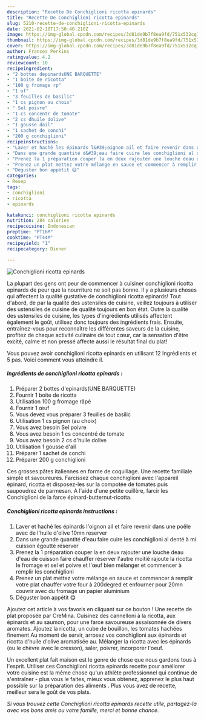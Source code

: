 ```yaml
---
description: "Recette De Conchiglioni ricotta epinards"
title: "Recette De Conchiglioni ricotta epinards"
slug: 5210-recette-de-conchiglioni-ricotta-epinards
date: 2021-02-18T17:50:40.210Z
image: https://img-global.cpcdn.com/recipes/3d81de9b7f8ea9fd/751x532cq70/conchiglioni-ricotta-epinards-photo-principale-de-la-recette.jpg
thumbnail: https://img-global.cpcdn.com/recipes/3d81de9b7f8ea9fd/751x532cq70/conchiglioni-ricotta-epinards-photo-principale-de-la-recette.jpg
cover: https://img-global.cpcdn.com/recipes/3d81de9b7f8ea9fd/751x532cq70/conchiglioni-ricotta-epinards-photo-principale-de-la-recette.jpg
author: Frances Perkins
ratingvalue: 4.2
reviewcount: 10
recipeingredient:
- "2 bottes depinardsUNE BARQUETTE"
- "1 boite de ricotta"
- "100 g fromage rp"
- "1 uf"
- "3 feuilles de basilic"
- "1 cs pignon au choix"
- " Sel poivre"
- "1 cs concentr de tomate"
- "2 cs dhuile dolive"
- "1 gousse dail"
- "1 sachet de conchi"
- "200 g conchiglioni"
recipeinstructions:
- "Laver et haché les épinards l&#39;oignon ail et faire revenir dans une poêle avec de l&#39;huile d&#39;olive 10mn reserver"
- "Dans une grande quantité d&#39;eau faire cuire les conchiglioni al denté à mi cuisson égoutté réserver"
- "Prenez la 1 préparation couper la en deux rajouter une louche deau d&#39;eau de cuisson faire chauffer réserver l&#39;autre moitié rajoute la ricotta le fromage et sel et poivre et l&#39;œuf bien mélanger et commencer à remplir les conchiglioni"
- "Prenez un plat mettez votre mélange en sauce et commencer à remplir votre plat chauffer votre four à 200degred et enfourner pour 20mn couvrir avec du fromage un papier aluminium"
- "Déguster bon appétit 😋"
categories:
- Resep
tags:
- conchiglioni
- ricotta
- epinards

katakunci: conchiglioni ricotta epinards 
nutrition: 284 calories
recipecuisine: Indonesian
preptime: "PT16M"
cooktime: "PT44M"
recipeyield: "1"
recipecategory: Dinner

---
```



![Conchiglioni ricotta epinards](https://img-global.cpcdn.com/recipes/3d81de9b7f8ea9fd/751x532cq70/conchiglioni-ricotta-epinards-photo-principale-de-la-recette.jpg)

La plupart des gens ont peur de commencer à cuisiner conchiglioni ricotta epinards de peur que la nourriture ne soit pas bonne. Il y a plusieurs choses qui affectent la qualité gustative de conchiglioni ricotta epinards! Tout d'abord, de par la qualité des ustensiles de cuisine, veillez toujours à utiliser des ustensiles de cuisine de qualité toujours en bon état. Outre la qualité des ustensiles de cuisine, les types d'ingrédients utilisés affectent également le goût, utilisez donc toujours des ingrédients frais. Ensuite, entraînez-vous pour reconnaître les différentes saveurs de la cuisine, profitez de chaque activité culinaire de tout cœur, car la sensation d'être excité, calme et non pressé affecte aussi le résultat final du plat!

<!--inarticleads1-->

Vous pouvez avoir conchiglioni ricotta epinards en utilisant 12 Ingrédients et 5 pas. Voici comment vous atteindre il.

##### Ingrédients de conchiglioni ricotta epinards :

1. Préparer 2 bottes d&#39;epinards(UNE BARQUETTE)
1. Fournir 1 boite de ricotta
1. Utilisation 100 g fromage râpé
1. Fournir 1 œuf
1. Vous devez vous préparer 3 feuilles de basilic
1. Utilisation 1 cs pignon (au choix)
1. Vous avez besoin  Sel poivre
1. Vous avez besoin 1 cs concentré de tomate
1. Vous avez besoin 2 cs d&#39;huile dolive
1. Utilisation 1 gousse d&#39;ail
1. Préparer 1 sachet de conchi
1. Préparer 200 g conchiglioni


Ces grosses pâtes italiennes en forme de coquillage. Une recette familiale simple et savoureures. Farcissez chaque conchiglioni avec l&#39;appareil épinard, ricotta et disposez-les sur la compotée de tomates puis saupoudrez de parmesan. A l&#39;aide d&#39;une petite cuillère, farcir les Conchiglioni de la farce épinard-butternut-ricotta. 

<!--inarticleads2-->

##### Conchiglioni ricotta epinards instructions :

1. Laver et haché les épinards l&#39;oignon ail et faire revenir dans une poêle avec de l&#39;huile d&#39;olive 10mn reserver
1. Dans une grande quantité d&#39;eau faire cuire les conchiglioni al denté à mi cuisson égoutté réserver
1. Prenez la 1 préparation couper la en deux rajouter une louche deau d&#39;eau de cuisson faire chauffer réserver l&#39;autre moitié rajoute la ricotta le fromage et sel et poivre et l&#39;œuf bien mélanger et commencer à remplir les conchiglioni
1. Prenez un plat mettez votre mélange en sauce et commencer à remplir votre plat chauffer votre four à 200degred et enfourner pour 20mn couvrir avec du fromage un papier aluminium
1. Déguster bon appétit 😋


Ajoutez cet article à vos favoris en cliquant sur ce bouton ! Une recette de plat proposée par CreMina. Cuisinez des cannelloni à la ricotta, aux épinards et au saumon, pour une farce savoureuse assaisonnée de divers aromates. Ajoutez la ricotta, un cube de bouillon, les tomates hachées finement Au moment de servir, arrosez vos conchiglioni aux épinards et ricotta d&#39;huile d&#39;olive aromatisée au. Mélanger la ricotta avec les épinards (ou le chèvre avec le cresson), saler, poivrer, incorporer l&#39;oeuf. 

<!--inarticleads1-->

<p>
Un excellent plat fait maison est le genre de chose que nous gardons tous à l'esprit. Utiliser ces Conchiglioni ricotta epinards recette pour améliorer votre cuisine est la même chose qu'un athlète professionnel qui continue de s'entraîner - plus vous le faites, mieux vous obtenez, apprenez le plus haut possible sur la préparation des aliments . Plus vous avez de recette, meilleur sera le goût de vos plats.
</p>

<p>
<i>Si vous trouvez cette Conchiglioni ricotta epinards recette utile, partagez-la avec vos bons amis ou votre famille, merci et bonne chance.</i>
</p>
